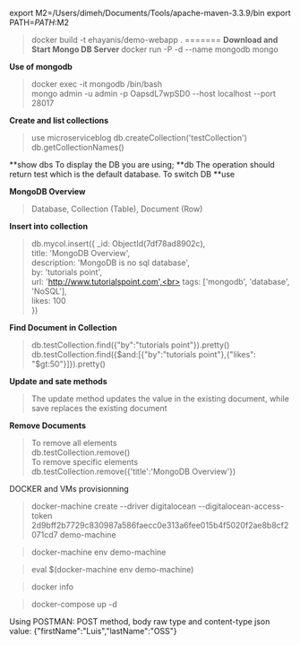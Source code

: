 export M2=/Users/dimeh/Documents/Tools/apache-maven-3.3.9/bin
export PATH=$PATH:$M2

> docker build -t ehayanis/demo-webapp .
=======
**Download and Start Mongo DB Server**
> docker run -P -d --name mongodb mongo

**Use of mongodb**
> docker exec -it mongodb /bin/bash <br>
> mongo admin -u admin -p OapsdL7wpSD0 --host localhost --port 28017

**Create and list collections**
> use microserviceblog
> db.createCollection('testCollection')
> db.getCollectionNames() 

**show dbs
To display the DB you are using;
**db 
The operation should return test which is the default database. To switch DB 
**use <database>


**MongoDB Overview**
> Database, Collection (Table), Document (Row)

**Insert into collection**
> db.mycol.insert({
     _id: ObjectId(7df78ad8902c),<br>
     title: 'MongoDB Overview', <br>
     description: 'MongoDB is no sql database',<br>
     by: 'tutorials point',<br>
     url: 'http://www.tutorialspoint.com',<br>
     tags: ['mongodb', 'database', 'NoSQL'],<br>
     likes: 100<br>
  })
  
**Find Document in Collection**
> db.testCollection.find({"by":"tutorials point"}).pretty() <br>
> db.testCollection.find({$and:[{"by":"tutorials point"},{"likes": "$gt:50"}]}).pretty()

**Update and sate methods**
> The update method updates the value in the existing document, while save replaces the existing document 

**Remove Documents**
> To remove all elements <br> 
db.testCollection.remove() <br>
> To remove specific elements <br>
db.testCollection.remove({'title':'MongoDB Overview'})


DOCKER and VMs provisionning

> docker-machine create --driver digitalocean --digitalocean-access-token 2d9bff2b7729c830987a586faecc0e313a6fee015b4f5020f2ae8b8cf2071cd7 demo-machine

> docker-machine env demo-machine 

> eval $(docker-machine env demo-machine)

> docker info 

> docker-compose up -d


Using POSTMAN: 
POST method, body raw type and content-type json 
value: {"firstName":"Luis","lastName":"OSS"}

